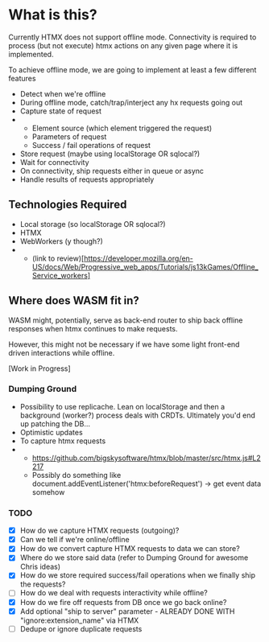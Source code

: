 # What is this?

Currently HTMX does not support offline mode. Connectivity is required to process (but not execute) htmx actions on any given page where it is implemented.

To achieve offline mode, we are going to implement at least a few different features

* Detect when we're offline
* During offline mode, catch/trap/interject any hx requests going out
* Capture state of request
* - Element source (which element triggered the request)
  - Parameters of request
  - Success / fail operations of request
* Store request (maybe using localStorage OR sqlocal?)
* Wait for connectivity
* On connectivity, ship requests either in queue or async
* Handle results of requests appropriately

## Technologies Required

* Local storage (so localStorage OR sqlocal?)
* HTMX
* WebWorkers (y though?)
* - (link to review)[https://developer.mozilla.org/en-US/docs/Web/Progressive_web_apps/Tutorials/js13kGames/Offline_Service_workers]

## Where does WASM fit in?

WASM might, potentially, serve as back-end router to ship back offline responses when htmx continues to make requests.

However, this might not be necessary if we have some light front-end driven interactions while offline.

[Work in Progress]

### Dumping Ground

* Possibility to use replicache. Lean on localStorage and then a background (worker?) process deals with CRDTs. Ultimately you'd end up patching the DB...
* Optimistic updates
* To capture htmx requests
* - https://github.com/bigskysoftware/htmx/blob/master/src/htmx.js#L2217
  - Possibly do something like document.addEventListener('htmx:beforeRequest') -> get event data somehow

### TODO

- [x] How do we capture HTMX requests (outgoing)?
- [x] Can we tell if we're online/offline
- [x] How do we convert capture HTMX requests to data we can store?
- [x] Where do we store said data (refer to Dumping Ground for awesome Chris ideas)
- [x] How do we store required success/fail operations when we finally ship the requests?
- [ ] How do we deal with requests interactivity while offline?
- [x] How do we fire off requests from DB once we go back online?
- [x] Add optional "ship to server" parameter - ALREADY DONE WITH "ignore:extension_name" via HTMX
- [ ] Dedupe or ignore duplicate requests
